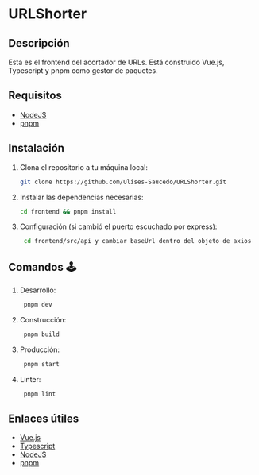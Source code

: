 # URLShorter

## Descripción
Esta es el frontend del acortador de URLs. Está construido Vue.js, Typescript y pnpm como gestor de paquetes.

## Requisitos
-  [NodeJS](https://nodejs.org/en)
-  [pnpm](https://pnpm.io/es/)

## Instalación
1. Clona el repositorio a tu máquina local:
    ```sh
    git clone https://github.com/Ulises-Saucedo/URLShorter.git
    ```
2. Instalar las dependencias necesarias:
    ```sh
    cd frontend && pnpm install
    ```
3. Configuración (si cambió el puerto escuchado por express):
   ```sh
    cd frontend/src/api y cambiar baseUrl dentro del objeto de axios
   ```
   
## Comandos 🕹
1. Desarrollo:
   ```sh
    pnpm dev
   ```
2. Construcción:
   ```sh
    pnpm build
   ```
3. Producción:
   ```sh
    pnpm start
   ```
4. Linter:
   ```sh
    pnpm lint
    ```
   
## Enlaces útiles
-  [Vue.js](https://vuejs.org/)
-  [Typescript](https://www.typescriptlang.org/)
-  [NodeJS](https://nodejs.org/en)
-  [pnpm](https://pnpm.io/es/)
